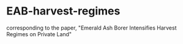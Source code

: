 # EAB-harvest-regimes
corresponding to the paper, "Emerald Ash Borer Intensifies Harvest Regimes on Private Land"

